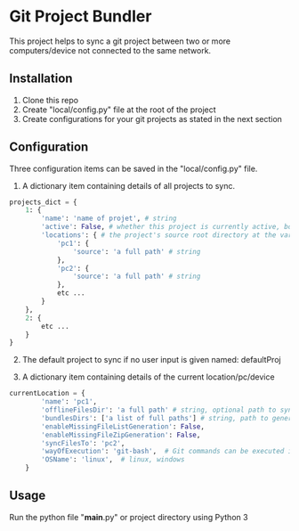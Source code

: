 # Git Project Bundler

This project helps to sync a git project between two or more computers/device not connected to the same network.

## Installation

1. Clone this repo
2. Create "local/config.py" file at the root of the project
3. Create configurations for your git projects as stated in the next section

## Configuration

Three configuration items can be saved in the "local/config.py" file.

1. A dictionary item containing details of all projects to sync.

```python
projects_dict = {
    1: {
        'name': 'name of projet', # string
        'active': False, # whether this project is currently active, boolean
        'locations': { # the project's source root directory at the various locations/pcs/devices
            'pc1': {
                'source': 'a full path' # string
            },
            'pc2': {
                'source': 'a full path' # string
            },
            etc ...
        }
    },
    2: {
        etc ...
    }
}
```

2. The default project to sync if no user input is given named: defaultProj

3. A dictionary item containing details of the current location/pc/device

```python
currentLocation = {
        'name': 'pc1',
        'offlineFilesDir': 'a full path' # string, optional path to sync non-git files between devices
        'bundlesDirs': ['a list of full paths'] # string, path to generate git-bundle files to, and pull bundle files from
        'enableMissingFileListGeneration': False,
        'enableMissingFileZipGeneration': False,
        'syncFilesTo': 'pc2',
        'wayOfExecution': 'git-bash',  # Git commands can be executed in 4 ways: direct, bash, powershell, git-bash (for windows)
        'OSName': 'linux',  # linux, windows
    }
```

## Usage

Run the python file "__main__.py" or project directory using Python 3

